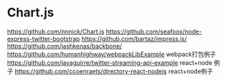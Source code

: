 # Chart.js
https://github.com/nnnick/Chart.js
https://github.com/seafoox/node-express-twitter-bootstrap
https://github.com/bartaz/impress.js/
https://github.com/jashkenas/backbone/
https://github.com/humanhighway/webpackLibExample webpack打包例子
https://github.com/javaguirre/twitter-streaming-api-example react+node 例子
https://github.com/ccoenraets/directory-react-nodejs react+node例子
